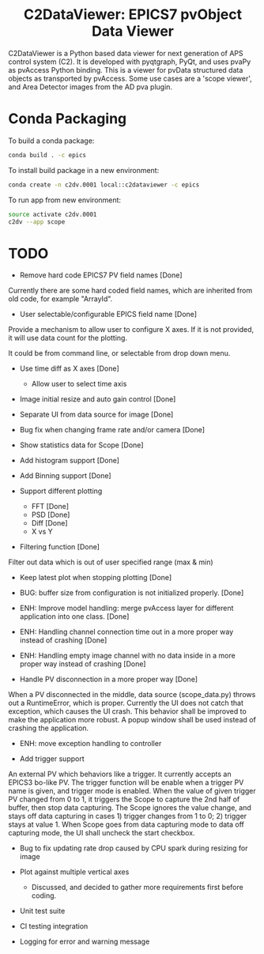 
<p align="center">
  <h1 align="center">C2DataViewer: EPICS7 pvObject Data Viewer</h1>
</p>

C2DataViewer is a Python based data viewer for next generation of APS control system (C2).
It is developed with pyqtgraph, PyQt, and uses pvaPy as pvAccess Python binding.
This is a viewer for pvData structured data objects as transported by pvAccess. Some use cases are a 'scope viewer',
and Area Detector images from the AD pva plugin.

# Conda Packaging

To build a conda package:
```bash
conda build . -c epics
```

To install build package in a new environment:
```bash
conda create -n c2dv.0001 local::c2dataviewer -c epics
```

To run app from new environment:
```bash
source activate c2dv.0001
c2dv --app scope
```

# TODO
* Remove hard code EPICS7 PV field names [Done]

Currently there are some hard coded field names, which are inherited from old code, for example "ArrayId".

* User selectable/configurable EPICS field name [Done]

Provide a mechanism to allow user to configure X axes. If it is not provided, it will use data count for the plotting.

It could be from command line, or selectable from drop down menu.

* Use time diff as X axes [Done]
    * Allow user to select time axis

* Image initial resize and auto gain control [Done]

* Separate UI from data source for image [Done]

* Bug fix when changing frame rate and/or camera [Done]

* Show statistics data for Scope [Done]

* Add histogram support [Done]

* Add Binning support [Done]

* Support different plotting 
    * FFT [Done]
    * PSD [Done]
    * Diff [Done]
    * X vs Y

* Filtering function [Done]

Filter out data which is out of user specified range (max & min)

* Keep latest plot when stopping plotting [Done]

* BUG: buffer size from configuration is not initialized properly. [Done]

* ENH: Improve model handling: merge pvAccess layer for different application into one class. [Done]

* ENH: Handling channel connection time out in a more proper way instead of crashing [Done]

* ENH: Handling empty image channel with no data inside in a more proper way instead of crashing [Done] 

* Handle PV disconnection in a more proper way [Done]

When a PV disconnected in the middle, data source (scope_data.py) throws out a RuntimeError, which is proper.
Currently the UI does not catch that exception, which causes the UI crash.
This behavior shall be improved to make the application more robust.
A popup window shall be used instead of crashing the application. 

* ENH: move exception handling to controller

* Add trigger support

An external PV which behaviors like a trigger. It currently accepts an EPICS3 bo-like PV.
The trigger function will be enable when a trigger PV name is given, and trigger mode is enabled.
When the value of given trigger PV changed from 0 to 1, it triggers the Scope to 
capture the 2nd half of buffer, then stop data capturing. 
The Scope ignores the value change, and stays off data capturing in cases 1) trigger changes from 1 to 0; 2) trigger stays at value 1.
When Scope goes from data capturing mode to data off capturing mode, the UI shall uncheck the start checkbox. 

* Bug to fix updating rate drop caused by CPU spark during resizing for image

* Plot against multiple vertical axes
    * Discussed, and decided to gather more requirements first before coding.

* Unit test suite

* CI testing integration

* Logging for error and warning message
